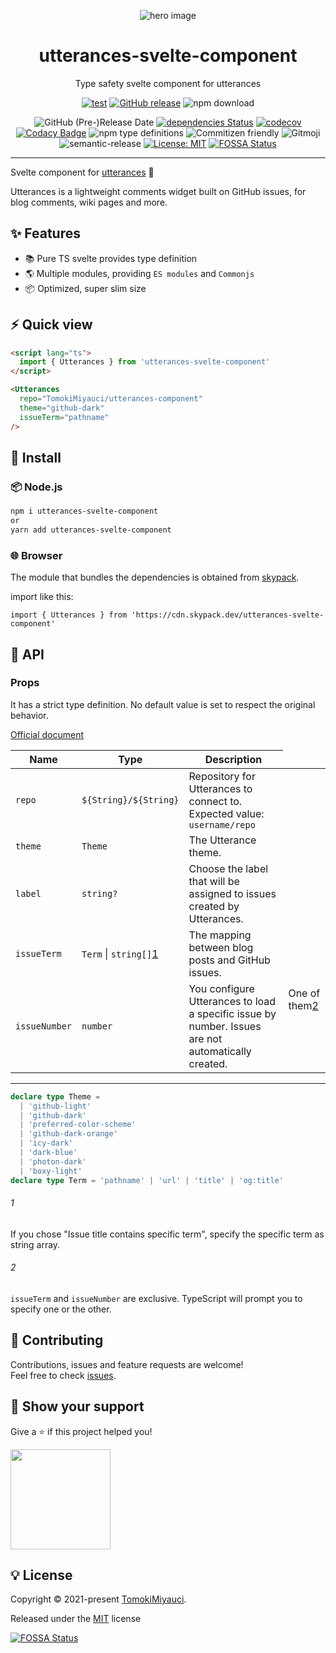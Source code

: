 <p align="center">
  <img alt="hero image" src="https://res.cloudinary.com/dz3vsv9pg/image/upload/v1625751101/projects/utterances-component/utterances-svelte-component/hero.png"  />
  <h1 align="center"> utterances-svelte-component</h1>
</p>

<p align="center">
Type safety svelte component for utterances
</p>

<div align="center">

[![test](https://github.com/TomokiMiyauci/utterances-svelte-component/actions/workflows/test.yml/badge.svg)](https://github.com/TomokiMiyauci/utterances-svelte-component/actions/workflows/test.yml)
[![GitHub release](https://img.shields.io/github/release/TomokiMiyauci/utterances-svelte-component.svg)](https://github.com/TomokiMiyauci/utterances-svelte-component/releases)
![npm download](https://img.shields.io/npm/dw/utterances-svelte-component?color=blue)

![GitHub (Pre-)Release Date](https://img.shields.io/github/release-date-pre/TomokiMiyauci/utterances-svelte-component)
[![dependencies Status](https://status.david-dm.org/gh/TomokiMiyauci/utterances-svelte-component.svg)](https://david-dm.org/TomokiMiyauci/utterances-svelte-component)
[![codecov](https://codecov.io/gh/TomokiMiyauci/utterances-svelte-component/branch/main/graph/badge.svg?token=SPAi5Pv2wd)](https://codecov.io/gh/TomokiMiyauci/utterances-svelte-component)
[![Codacy Badge](https://app.codacy.com/project/badge/Grade/f43b1c317e11445399d85ce6efc06504)](https://www.codacy.com/gh/TomokiMiyauci/utterances-svelte-component/dashboard?utm_source=github.com&utm_medium=referral&utm_content=TomokiMiyauci/utterances-svelte-component&utm_campaign=Badge_Grade)
![npm type definitions](https://img.shields.io/npm/types/utterances-svelte-component)
![Commitizen friendly](https://img.shields.io/badge/commitizen-friendly-brightgreen.svg)
![Gitmoji](https://img.shields.io/badge/gitmoji-%20😜%20😍-FFDD67.svg?style=flat)
![semantic-release](https://img.shields.io/badge/%20%20%F0%9F%93%A6%F0%9F%9A%80-semantic--release-e10079.svg)
[![License: MIT](https://img.shields.io/badge/License-MIT-yellow.svg)](./LICENSE)
[![FOSSA Status](https://app.fossa.com/api/projects/custom%2B26231%2Fgithub.com%2FTomokiMiyauci%2Futterances-component.svg?type=small)](https://app.fossa.com/projects/custom%2B26231%2Fgithub.com%2FTomokiMiyauci%2Futterances-component?ref=badge_small)

</div>

---

Svelte component for [utterances](https://utteranc.es/) 🔮

Utterances is a lightweight comments widget built on GitHub issues, for blog comments, wiki pages and more.

## :sparkles: Features

- :books: Pure TS svelte provides type definition
- :earth_americas: Multiple modules, providing `ES modules` and `Commonjs`
- :package: Optimized, super slim size

## :zap: Quick view

```html
<script lang="ts">
  import { Utterances } from 'utterances-svelte-component'
</script>

<Utterances
  repo="TomokiMiyauci/utterances-component"
  theme="github-dark"
  issueTerm="pathname"
/>
```

## :dizzy: Install

### :package: Node.js

```bash
npm i utterances-svelte-component
or
yarn add utterances-svelte-component
```

### :globe_with_meridians: Browser

The module that bundles the dependencies is obtained from
[skypack](https://www.skypack.dev/view/utterances-svelte-component).

import like this:

```tsx
import { Utterances } from 'https://cdn.skypack.dev/utterances-svelte-component'
```

## :memo: API

### Props

It has a strict type definition.
No default value is set to respect the original behavior.

[Official document](https://utteranc.es/)

| Name          | Type                            | Description                                                                                        |
| ------------- | ------------------------------- | -------------------------------------------------------------------------------------------------- |
| `repo`        | `${String}/${String}`           | Repository for Utterances to connect to. Expected value: `username/repo`                           |
| `theme`       | `Theme`                         | The Utterance theme.                                                                               |
| `label`       | `string?`                       | Choose the label that will be assigned to issues created by Utterances.                            |
| `issueTerm`   | `Term` &#124; `string[]`[1](#1) | The mapping between blog posts and GitHub issues. <td rowspan="2">One of them[2](#2)</td>          |
| `issueNumber` | `number`                        | You configure Utterances to load a specific issue by number. Issues are not automatically created. |

---

```ts
declare type Theme =
  | 'github-light'
  | 'github-dark'
  | 'preferred-color-scheme'
  | 'github-dark-orange'
  | 'icy-dark'
  | 'dark-blue'
  | 'photon-dark'
  | 'boxy-light'
declare type Term = 'pathname' | 'url' | 'title' | 'og:title'
```

###### 1

If you chose "Issue title contains specific term", specify the specific term as string array.

###### 2

`issueTerm` and `issueNumber` are exclusive. TypeScript will prompt you to specify one or the other.

## :handshake: Contributing

Contributions, issues and feature requests are welcome!<br />Feel free to check
[issues](https://github.com/TomokiMiyauci/utterance-component/issues).

## :seedling: Show your support

Give a ⭐️ if this project helped you!

<a href="https://www.patreon.com/tomoki_miyauci">
  <img src="https://c5.patreon.com/external/logo/become_a_patron_button@2x.png" width="160">
</a>

## :bulb: License

Copyright © 2021-present [TomokiMiyauci](https://github.com/TomokiMiyauci).

Released under the [MIT](./LICENSE) license

[![FOSSA Status](https://app.fossa.com/api/projects/custom%2B26231%2Fgithub.com%2FTomokiMiyauci%2Futterances-component.svg?type=large)](https://app.fossa.com/projects/custom%2B26231%2Fgithub.com%2FTomokiMiyauci%2Futterances-component?ref=badge_large)
